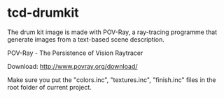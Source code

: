 # tcd-drumkit

The drum kit image is made with POV-Ray, a ray-tracing programme that generate images from a text-based scene description.

POV-Ray - The Persistence of Vision Raytracer

Download: http://www.povray.org/download/

Make sure you put the "colors.inc", "textures.inc", "finish.inc" files in the root folder of current project.
